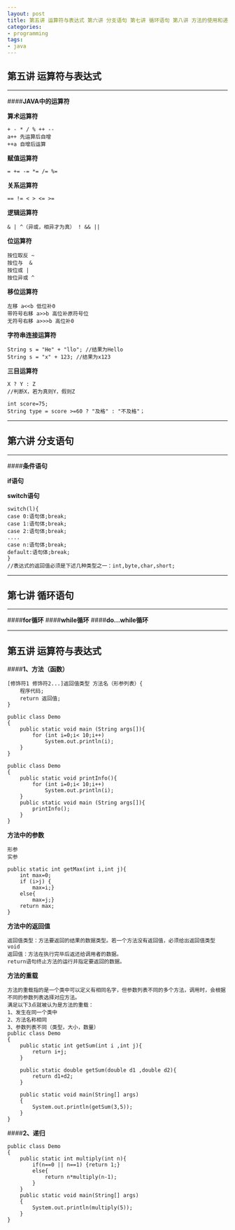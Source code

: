 ```yaml
---
layout: post
title: 第五讲 运算符与表达式 第六讲 分支语句 第七讲 循环语句 第八讲 方法的使用和递归算法
categories:
- programming
tags:
- java
---
```


**第五讲 运算符与表达式**
----------


----------


####**JAVA中的运算符**




**算术运算符**

    + - * / % ++ --
    a++ 先运算后自增
    ++a 自增后运算

**赋值运算符**

    = += -= *= /= %=

**关系运算符**

    == != < > <= >=
    
**逻辑运算符**

    & | ^（异或，相异才为真） ! && ||
    
**位运算符**

    按位取反 ~
    按位与  &
    按位或 |
    按位异或 ^

**移位运算符**

    左移 a<<b 低位补0
    带符号右移 a>>b 高位补原符号位
    无符号右移 a>>>b 高位补0

**字符串连接运算符**

    String s = "He" + "llo"; //结果为Hello
    String s = "x" + 123; //结果为x123
    
**三目运算符**

    X ? Y : Z
    //判断X，若为真则Y，假则Z
    
    int score=75;
    String type = score >=60 ? "及格" : "不及格"；




----------


**第六讲 分支语句**
----------


----------


####**条件语句**

**if语句**


**switch语句**

    switch(l){
    case 0:语句体;break;
    case 1:语句体;break;
    case 2:语句体;break;
    ....
    case n:语句体;break;
    default:语句体;break;
    }
    //表达式的返回值必须是下述几种类型之一：int,byte,char,short;


----------

**第七讲 循环语句**
----------


----------
####**for循环**
####**while循环**
####**do...while循环**

----------


**第五讲 运算符与表达式**
----------

####**1、方法（函数）**

    [修饰符1 修饰符2...]返回值类型 方法名（形参列表）{
        程序代码;
        return 返回值;
    }
    
    public class Demo
    {
        public static void main (String args[]){
            for (int i=0;i< 10;i++)
                System.out.println(i);
        }
    }
    
    public class Demo
    {
        public static void printInfo(){
            for (int i=0;i< 10;i++)
                System.out.println(i);
        }
        public static void main (String args[]){
            printInfo();
        }
    }
    
**方法中的参数**

    形参 
    实参
    
    public static int getMax(int i,int j){
        int max=0;
        if (i>j) {  
            max=i;}
        else{
            max=j;}
        return max;
    }
    
**方法中的返回值**

    返回值类型：方法要返回的结果的数据类型。若一个方法没有返回值，必须给出返回值类型void
    返回值：方法在执行完毕后返还给调用者的数据。
    return语句终止方法的运行并指定要返回的数据。
    
**方法的重载**

    方法的重载指的是一个类中可以定义有相同名字，但参数列表不同的多个方法，调用时，会根据不同的参数列表选择对应方法。
    满足以下3点就被认为是方法的重载：
    1、发生在同一个类中
    2、方法名称相同
    3、参数列表不同（类型，大小，数量）
    public class Demo
    {
        public static int getSum(int i ,int j){
            return i+j;
        }
        
        public static double getSum(double d1 ,double d2){
            return d1+d2;
        }
        
        public static void main(String[] args)
        {
            System.out.println(getSum(3,5));
        }
    }
    
####**2、递归**

    public class Demo
    {
        public static int multiply(int n){
            if(n==0 || n==1) {return 1;}
            else{
                return n*multiply(n-1);
            }
        }
        public static void main(String[] args)
        {
            System.out.println(multiply(5));
        }
    }
